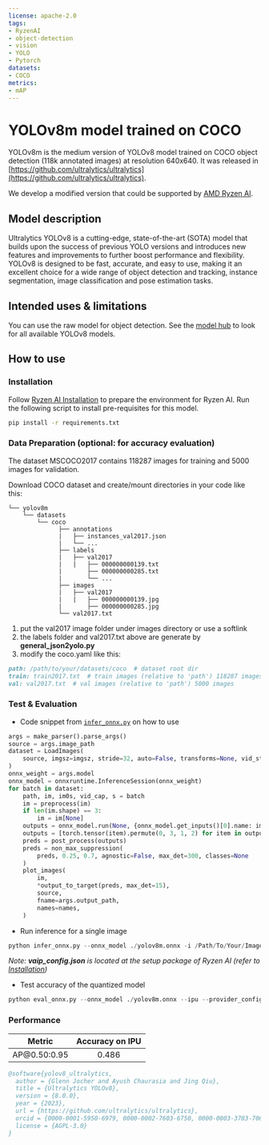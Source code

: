 ```yaml
---
license: apache-2.0
tags:
- RyzenAI
- object-detection
- vision
- YOLO
- Pytorch
datasets:
- COCO
metrics:
- mAP
---
```

# YOLOv8m model trained on COCO

YOLOv8m is the medium version of YOLOv8 model trained on COCO object detection (118k annotated images) at resolution 640x640. It was released in [https://github.com/ultralytics/ultralytics](https://github.com/ultralytics/ultralytics).

We develop a modified version that could be supported by [AMD Ryzen AI](https://onnxruntime.ai/docs/execution-providers/Vitis-AI-ExecutionProvider.html).


## Model description

Ultralytics YOLOv8 is a cutting-edge, state-of-the-art (SOTA) model that builds upon the success of previous YOLO versions and introduces new features and improvements to further boost performance and flexibility. YOLOv8 is designed to be fast, accurate, and easy to use, making it an excellent choice for a wide range of object detection and tracking, instance segmentation, image classification and pose estimation tasks.


## Intended uses & limitations

You can use the raw model for object detection. See the [model hub](https://huggingface.co/models?search=amd/yolov8) to look for all available YOLOv8 models.


## How to use

### Installation

   Follow [Ryzen AI Installation](https://ryzenai.docs.amd.com/en/latest/inst.html) to prepare the environment for Ryzen AI.
   Run the following script to install pre-requisites for this model.
   ```bash
   pip install -r requirements.txt 
   ```


### Data Preparation (optional: for accuracy evaluation)

The dataset MSCOCO2017 contains 118287 images for training and 5000 images for validation.

Download COCO dataset and create/mount directories in your code like this:
  ```plain
  └── yolov8m
      └── datasets
          └── coco
                ├── annotations
                |   ├── instances_val2017.json
                |   └── ...
                ├── labels
                |   ├── val2017
                |   |   ├── 000000000139.txt
                |       ├── 000000000285.txt
                |       └── ...
                ├── images
                |   ├── val2017
                |   |   ├── 000000000139.jpg
                |       ├── 000000000285.jpg
                └── val2017.txt
  ```
1. put the val2017 image folder under images directory or use a softlink
2. the labels folder and val2017.txt above are generate by **general_json2yolo.py**
3. modify the coco.yaml like this:
```markdown
path: /path/to/your/datasets/coco  # dataset root dir
train: train2017.txt  # train images (relative to 'path') 118287 images
val: val2017.txt  # val images (relative to 'path') 5000 images
```


### Test & Evaluation

 - Code snippet from [`infer_onnx.py`](./infer_onnx.py) on how to use
```python
args = make_parser().parse_args()
source = args.image_path 
dataset = LoadImages(
    source, imgsz=imgsz, stride=32, auto=False, transforms=None, vid_stride=1
)
onnx_weight = args.model
onnx_model = onnxruntime.InferenceSession(onnx_weight)
for batch in dataset:
    path, im, im0s, vid_cap, s = batch
    im = preprocess(im)
    if len(im.shape) == 3:
        im = im[None]
    outputs = onnx_model.run(None, {onnx_model.get_inputs()[0].name: im.permute(0, 2, 3, 1).cpu().numpy()})
    outputs = [torch.tensor(item).permute(0, 3, 1, 2) for item in outputs]
    preds = post_process(outputs)
    preds = non_max_suppression(
        preds, 0.25, 0.7, agnostic=False, max_det=300, classes=None
    )
    plot_images(
        im,
        *output_to_target(preds, max_det=15),
        source,
        fname=args.output_path,
        names=names,
    )

```

 - Run inference for a single image
  ```python
  python infer_onnx.py --onnx_model ./yolov8m.onnx -i /Path/To/Your/Image --ipu --provider_config /Path/To/Your/Provider_config
  ```
*Note: __vaip_config.json__ is located at the setup package of Ryzen AI (refer to [Installation](#installation))*
 - Test accuracy of the quantized model
  ```python
  python eval_onnx.py --onnx_model ./yolov8m.onnx --ipu --provider_config /Path/To/Your/Provider_config
  ```

### Performance

|Metric |Accuracy on IPU|
| :----:  | :----: |
|AP\@0.50:0.95|0.486|


```bibtex
@software{yolov8_ultralytics,
  author = {Glenn Jocher and Ayush Chaurasia and Jing Qiu},
  title = {Ultralytics YOLOv8},
  version = {8.0.0},
  year = {2023},
  url = {https://github.com/ultralytics/ultralytics},
  orcid = {0000-0001-5950-6979, 0000-0002-7603-6750, 0000-0003-3783-7069},
  license = {AGPL-3.0}
}
```
